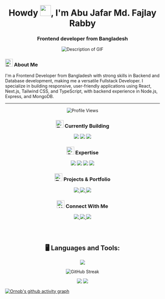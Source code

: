 
<h1 align="center">Howdy <img src="https://media.giphy.com/media/hvRJCLFzcasrR4ia7z/giphy.gif" width="35">, I'm Abu Jafar Md. Fajlay Rabby</h1>
<h3 align="center">Frontend developer from Bangladesh</h3>

<p align="center">
  <img src="https://user-images.githubusercontent.com/74038190/212750672-2f3f2b50-c84f-4ed8-a60a-849ae69ff9df.gif" alt="Description of GIF">
</p>

### <img src="https://raw.githubusercontent.com/Tarikul-Islam-Anik/Animated-Fluent-Emojis/master/Emojis/People/Technologist.png" alt="Technologist" width="25" height="25"/> About Me

I'm a Frontend Developer from Bangladesh with strong skills in Backend and Database development, making me a versatile Fullstack Developer. I specialize in building responsive, user-friendly applications using React, Next.js, Tailwind CSS, and TypeScript, with backend experience in Node.js, Express, and MongoDB.

---

<p align="center">
  <img src="https://komarev.com/ghpvc/?username=ornobaadi&label=Profile%20views&color=6e5494&style=for-the-badge" alt="Profile Views" />
</p>

<h3 align="center">
  <img src="https://raw.githubusercontent.com/Tarikul-Islam-Anik/Animated-Fluent-Emojis/master/Emojis/Objects/Hammer%20and%20Wrench.png" alt="Tools" width="25" height="25"/> Currently Building
</h3>

<p align="center">
  <a href="#"><img src="https://img.shields.io/badge/Next.js-black?style=for-the-badge&logo=next.js&logoColor=white"/></a>
  <a href="#"><img src="https://img.shields.io/badge/TypeScript-3178C6?style=for-the-badge&logo=typescript&logoColor=white"/></a>
  <a href="#"><img src="https://img.shields.io/badge/shadcn/ui-000?style=for-the-badge&logo=shadcnui&logoColor=white"/></a>
</p>

<h3 align="center">
  <img src="https://raw.githubusercontent.com/Tarikul-Islam-Anik/Animated-Fluent-Emojis/master/Emojis/Objects/Briefcase.png" alt="Briefcase" width="25" height="25"/> Expertise
</h3>

<p align="center">
  <a href="#"><img src="https://img.shields.io/badge/Frontend_Development-6e5494?style=for-the-badge"/></a>
  <a href="#"><img src="https://img.shields.io/badge/Tailwind_Customization-26c6da?style=for-the-badge"/></a>
  <a href="#"><img src="https://img.shields.io/badge/Responsive_Design-133337?style=for-the-badge"/></a>
  <a href="#"><img src="https://img.shields.io/badge/React_Patterns-61DAFB?style=for-the-badge"/></a>
</p>

<h3 align="center">
  <img src="https://raw.githubusercontent.com/Tarikul-Islam-Anik/Animated-Fluent-Emojis/master/Emojis/Objects/Round%20Pushpin.png" alt="Target" width="25" height="25"/> Projects & Portfolio
</h3>

<p align="center">
  <a href="https://github.com/ornobaadi?tab=repositories">
    <img src="https://custom-icon-badges.demolab.com/badge/-My%20Repos-blue?style=for-the-badge&logoColor=white&logo=repo"/>
  </a>
  <a href="https://ornobaadi-1.web.app/">
    <img src="https://custom-icon-badges.demolab.com/badge/-Portfolio-purple?style=for-the-badge&logoColor=white&logo=browser"/>
  </a>
  <a href="https://drive.google.com/file/d/1I2idnDbK-85X6lnULvrorhA2ZYGrHFXj/view">
    <img src="https://custom-icon-badges.demolab.com/badge/-Resume-white?style=for-the-badge&logoColor=black&logo=download"/>
  </a>
</p>

<h3 align="center">
  <img src="https://raw.githubusercontent.com/Tarikul-Islam-Anik/Animated-Fluent-Emojis/master/Emojis/Hand%20gestures/Handshake.png" alt="Handshake" width="25" height="25"/> Connect With Me
</h3>

<p align="center">
  <a href="mailto:aadi4789@gmail.com">
    <img src="https://img.shields.io/badge/Gmail-D14836?style=for-the-badge&logo=gmail&logoColor=white"/>
  </a>
  <a href="https://www.linkedin.com/in/ornobaadi">
    <img src="https://img.shields.io/badge/LinkedIn-0077B5?style=for-the-badge&logo=linkedin&logoColor=white"/>
  </a>
  <a href="tel:+8801974716063">
    <img src="https://img.shields.io/badge/+8801974716063-075E54?style=for-the-badge&logo=phone&logoColor=white"/>
  </a>
</p>
 <br>
 <br>



<div align="center">
  
## 🖥️ Languages and Tools:

</div>


<p align="center">
  <a href="https://skillicons.dev">
    <img src="https://skillicons.dev/icons?i=html,css,tailwind,js,react,figma,git,firebase,mongodb,express,nodejs,nextjs,ts,vercel&perline=7" />
  </a>
</p>

<div align="center">
  
![GitHub Streak](https://codebucks-readme-streak-stats-self-hosted.vercel.app?user=ornobaadi&theme=github-dark)

</div>

<div align="center">
  
![](http://github-profile-summary-cards.vercel.app/api/cards/repos-per-language?username=ornobaadi&theme=2077)
![](http://github-profile-summary-cards.vercel.app/api/cards/productive-time?username=ornobaadi&theme=github_dark&utcOffset=8)

</div>

[![Ornob's github activity graph](https://github-readme-activity-graph.vercel.app/graph?username=ornobaadi&theme=github-compact)](https://github.com/ashutosh00710/github-readme-activity-graph)



